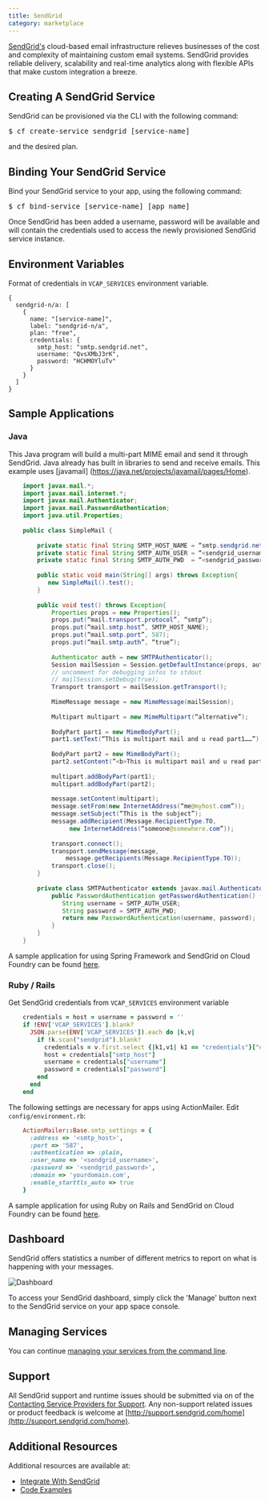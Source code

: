 ```yaml
---
title: SendGrid
category: marketplace
---
```


[SendGrid's](http://sendgrid.com)  cloud-based email infrastructure relieves businesses of the cost and complexity of maintaining custom email systems. SendGrid provides reliable delivery, scalability and real-time analytics along with flexible APIs that make custom integration a breeze.


## <a id='creating-a-sendgrid-service'></a>Creating A SendGrid Service ##

SendGrid can be provisioned via the CLI with the following command:

<pre class="terminal">
$ cf create-service sendgrid [service-name]
</pre>
    
and the desired plan.    

## <a id='binding-your-sendgrid-service'></a>Binding Your SendGrid Service ##

Bind your SendGrid service to your app, using the following command:
    
<pre class="terminal">
$ cf bind-service [service-name] [app name]
</pre>

Once SendGrid has been added a username, password will be available and will contain the credentials used to access the newly provisioned SendGrid service instance.


## <a id='environment-variable'></a>Environment Variables ##

Format of credentials in `VCAP_SERVICES` environment variable.


    {
      sendgrid-n/a: [
        {
          name: "[service-name]",
          label: "sendgrid-n/a",
          plan: "free",
          credentials: {
            smtp_host: "smtp.sendgrid.net",
            username: "QvsXMbJ3rK",
            password: "HCHMOYluTv"
          }
        }
      ]
    }



## <a id='sample-app'></a>Sample Applications ##

### Java ###

This Java program will build a multi-part MIME email and send it through SendGrid. Java already has built in libraries to send and receive emails. This example uses [javamail] (https://java.net/projects/javamail/pages/Home).

```java
    import javax.mail.*;
    import javax.mail.internet.*;
    import javax.mail.Authenticator;
    import javax.mail.PasswordAuthentication;
    import java.util.Properties;
     
    public class SimpleMail {
     
        private static final String SMTP_HOST_NAME = “smtp.sendgrid.net”;
        private static final String SMTP_AUTH_USER = “<sendgrid_username>”;
        private static final String SMTP_AUTH_PWD  = “<sendgrid_password>”;
     
        public static void main(String[] args) throws Exception{
           new SimpleMail().test();
        }
     
        public void test() throws Exception{
            Properties props = new Properties();
            props.put(“mail.transport.protocol”, “smtp”);
            props.put(“mail.smtp.host”, SMTP_HOST_NAME);
            props.put(“mail.smtp.port”, 587);
            props.put(“mail.smtp.auth”, “true”);
     
            Authenticator auth = new SMTPAuthenticator();
            Session mailSession = Session.getDefaultInstance(props, auth);
            // uncomment for debugging infos to stdout
            // mailSession.setDebug(true);
            Transport transport = mailSession.getTransport();
     
            MimeMessage message = new MimeMessage(mailSession);
     
            Multipart multipart = new MimeMultipart(“alternative”);
     
            BodyPart part1 = new MimeBodyPart();
            part1.setText(“This is multipart mail and u read part1……”);
     
            BodyPart part2 = new MimeBodyPart();
            part2.setContent(”<b>This is multipart mail and u read part2……</b>”, “text/html”);
     
            multipart.addBodyPart(part1);
            multipart.addBodyPart(part2);
     
            message.setContent(multipart);
            message.setFrom(new InternetAddress(“me@myhost.com”));
            message.setSubject(“This is the subject”);
            message.addRecipient(Message.RecipientType.TO,
                 new InternetAddress(“someone@somewhere.com”));
     
            transport.connect();
            transport.sendMessage(message,
                message.getRecipients(Message.RecipientType.TO));
            transport.close();
        }
     
        private class SMTPAuthenticator extends javax.mail.Authenticator {
            public PasswordAuthentication getPasswordAuthentication() {
               String username = SMTP_AUTH_USER;
               String password = SMTP_AUTH_PWD;
               return new PasswordAuthentication(username, password);
            }
        }
    }
```
A sample application for using Spring Framework and SendGrid on Cloud Foundry can be found [here](https://github.com/scottfrederick/spring-sendgrid).

### Ruby / Rails ###
Get SendGrid credentials from `VCAP_SERVICES` environment variable

```ruby
    credentials = host = username = password = ''
    if !ENV['VCAP_SERVICES'].blank?
      JSON.parse(ENV['VCAP_SERVICES']).each do |k,v|
        if !k.scan("sendgrid").blank?
          credentials = v.first.select {|k1,v1| k1 == "credentials"}["credentials"]
          host = credentials["smtp_host"]
          username = credentials["username"]
          password = credentials["password"]
        end
      end
    end
```    

The following settings are necessary for apps using ActionMailer.
Edit `config/environment.rb`:

```ruby
    ActionMailer::Base.smtp_settings = {
      :address => '<smtp_host>',
      :port => '587',
      :authentication => :plain,
      :user_name => '<sendgrid_username>',
      :password => '<sendgrid_password>',
      :domain => 'yourdomain.com',
      :enable_starttls_auto => true
    }
```
A sample application for using Ruby on Rails and SendGrid on Cloud Foundry can be found [here](https://github.com/laur-craciun/sendgrid-cloudfoundry-rails).

## <a id='dashboard'></a>Dashboard ##

SendGrid offers statistics a number of different metrics to report on what is happening with your messages.

![Dashboard](http://static.sendgrid.com.s3.amazonaws.com/images/delivery_metrics.png)


To access your SendGrid dashboard, simply click the 'Manage' button next to the SendGrid service on your app space console.


## Managing Services

You can continue [managing your services from the command line](http://docs.cloudfoundry.com/docs/using/services/managing-services.html).


## <a id='support'></a>Support ##

All SendGrid support and runtime issues should be submitted via on of the [Contacting Service Providers for Support](http://docs.cloudfoundry.com/docs/dotcom/marketplace/contacting-service-providers-for-support.html). Any non-support related issues or product feedback is welcome at [http://support.sendgrid.com/home](http://support.sendgrid.com/home).


## <a id='additional-resources'></a>Additional Resources ##

Additional resources are available at:

- [Integrate With SendGrid](http://sendgrid.com/docs/Integrate/index.html)
- [Code Examples](http://sendgrid.com/docs/Code_Examples/index.html)
